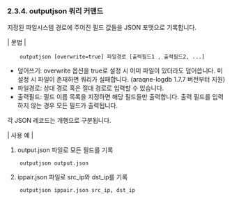 ### 2.3.4. outputjson 쿼리 커맨드

지정된 파일시스템 경로에 주어진 필드 값들을 JSON 포맷으로 기록합니다.

\| 문법 \|

~~~~
	outputjson [overwrite=true] 파일경로 [출력필드1 , 출력필드2, ...]
~~~~

 * 덮어쓰기: overwrite 옵션을 true로 설정 시 이미 파일이 있더라도 덮어씁니다. 미설정 시 파일이 존재하면 쿼리가 실패합니다. (araqne-logdb 1.7.7 버전부터 지원)
 * 파일경로: 상대 경로 혹은 절대 경로로 입력할 수 있습니다.
 * 출력필드: 필드 이름 목록을 지정하면 해당 필드들만 출력합니다. 출력 필드를 입력하지 않는 경우 모든 필드가 출력됩니다.

각 JSON 레코드는 개행으로 구분됩니다.

\| 사용 예 \|

1) output.json 파일로 모든 필드를 기록

~~~
	outputjson output.json
~~~

2) ippair.json 파일로 src_ip와 dst_ip를 기록

~~~
	outputjson ippair.json src_ip, dst_ip
~~~

